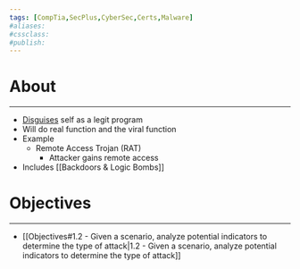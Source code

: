 ```yaml
---
tags: [CompTia,SecPlus,CyberSec,Certs,Malware]
#aliases:
#cssclass:
#publish:
---
```


# About
---
- <u>Disguises</u> self as a legit program
- Will do real function and the viral function
- Example
	- Remote Access Trojan (RAT)
		- Attacker gains remote access
- Includes [[Backdoors & Logic Bombs]]

# Objectives
---
-  [[Objectives#1.2 - Given a scenario, analyze potential indicators to determine the type of attack|1.2 - Given a scenario, analyze potential indicators to determine the type of attack]]
